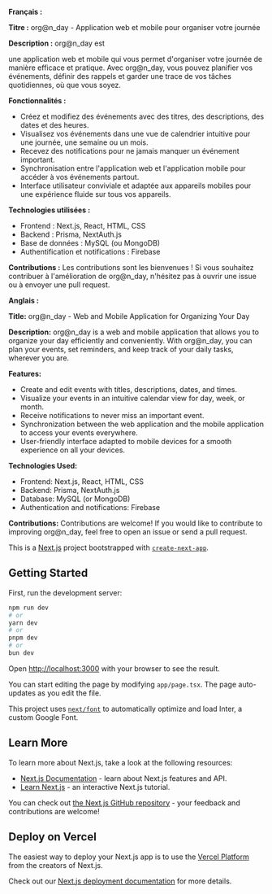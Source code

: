 **Français :**

**Titre :** org@n_day - Application web et mobile pour organiser votre journée

**Description :**
org@n_day est

 une application web et mobile qui vous permet d'organiser votre journée de manière efficace et pratique. Avec org@n_day, vous pouvez planifier vos événements, définir des rappels et garder une trace de vos tâches quotidiennes, où que vous soyez.

**Fonctionnalités :**
- Créez et modifiez des événements avec des titres, des descriptions, des dates et des heures.
- Visualisez vos événements dans une vue de calendrier intuitive pour une journée, une semaine ou un mois.
- Recevez des notifications pour ne jamais manquer un événement important.
- Synchronisation entre l'application web et l'application mobile pour accéder à vos événements partout.
- Interface utilisateur conviviale et adaptée aux appareils mobiles pour une expérience fluide sur tous vos appareils.

**Technologies utilisées :**
- Frontend : Next.js, React, HTML, CSS
- Backend : Prisma, NextAuth.js
- Base de données : MySQL (ou MongoDB)
- Authentification et notifications : Firebase

**Contributions :**
Les contributions sont les bienvenues ! Si vous souhaitez contribuer à l'amélioration de org@n_day, n'hésitez pas à ouvrir une issue ou à envoyer une pull request.

**Anglais :**

**Title:** org@n_day - Web and Mobile Application for Organizing Your Day

**Description:**
org@n_day is a web and mobile application that allows you to organize your day efficiently and conveniently. With org@n_day, you can plan your events, set reminders, and keep track of your daily tasks, wherever you are.

**Features:**
- Create and edit events with titles, descriptions, dates, and times.
- Visualize your events in an intuitive calendar view for day, week, or month.
- Receive notifications to never miss an important event.
- Synchronization between the web application and the mobile application to access your events everywhere.
- User-friendly interface adapted to mobile devices for a smooth experience on all your devices.

**Technologies Used:**
- Frontend: Next.js, React, HTML, CSS
- Backend: Prisma, NextAuth.js
- Database: MySQL (or MongoDB)
- Authentication and notifications: Firebase

**Contributions:**
Contributions are welcome! If you would like to contribute to improving org@n_day, feel free to open an issue or send a pull request.


This is a [Next.js](https://nextjs.org/) project bootstrapped with [`create-next-app`](https://github.com/vercel/next.js/tree/canary/packages/create-next-app).

## Getting Started

First, run the development server:

```bash
npm run dev
# or
yarn dev
# or
pnpm dev
# or
bun dev
```

Open [http://localhost:3000](http://localhost:3000) with your browser to see the result.

You can start editing the page by modifying `app/page.tsx`. The page auto-updates as you edit the file.

This project uses [`next/font`](https://nextjs.org/docs/basic-features/font-optimization) to automatically optimize and load Inter, a custom Google Font.

## Learn More

To learn more about Next.js, take a look at the following resources:

- [Next.js Documentation](https://nextjs.org/docs) - learn about Next.js features and API.
- [Learn Next.js](https://nextjs.org/learn) - an interactive Next.js tutorial.

You can check out [the Next.js GitHub repository](https://github.com/vercel/next.js/) - your feedback and contributions are welcome!

## Deploy on Vercel

The easiest way to deploy your Next.js app is to use the [Vercel Platform](https://vercel.com/new?utm_medium=default-template&filter=next.js&utm_source=create-next-app&utm_campaign=create-next-app-readme) from the creators of Next.js.

Check out our [Next.js deployment documentation](https://nextjs.org/docs/deployment) for more details.
